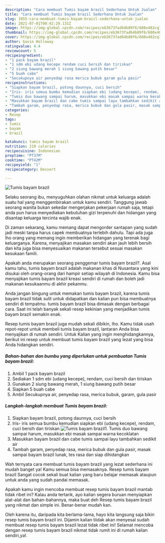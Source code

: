 ```yaml
---
description: "Cara membuat Tumis bayam brazil Sederhana Untuk Jualan"
title: "Cara membuat Tumis bayam brazil Sederhana Untuk Jualan"
slug: 1055-cara-membuat-tumis-bayam-brazil-sederhana-untuk-jualan
date: 2021-07-01T00:42:29.131Z
image: https://img-global.cpcdn.com/recipes/eb3673fad64b89f6/680x482cq70/tumis-bayam-brazil-foto-resep-utama.jpg
thumbnail: https://img-global.cpcdn.com/recipes/eb3673fad64b89f6/680x482cq70/tumis-bayam-brazil-foto-resep-utama.jpg
cover: https://img-global.cpcdn.com/recipes/eb3673fad64b89f6/680x482cq70/tumis-bayam-brazil-foto-resep-utama.jpg
author: Gavin Holloway
ratingvalue: 4.4
reviewcount: 5
recipeingredient:
- "1 pack bayam brazil"
- "1 sdm ebi udang kecepe rendam cuci bersih dan tiriskan"
- "2 siung bawang merah 1 siung bawang putih besar"
- "5 buah cabe"
- "Secukupnya air penyedap rasa merica bubuk garam gula pasir"
recipeinstructions:
- "Siapkan bayam brazil, potong daunnya, cuci bersih"
- "Iris- iris semua bumbu kemudian siapkan ebi (udang kecepe), rendam, cuci bersih dan tiriskan"
- "Tumis duo bawang sampai harum, masukkan ebi masak sampai warna kecoklatan"
- "Masukkan bayam brazil dan cabe tumis sampai layu tambahkan sedikit air"
- "Tambah garam, penyedap rasa, merica bubuk dan gula pasir, masak sampai bayam brazil lunak, tes rasa dan siap dihidangkan"
categories:
- Resep
tags:
- tumis
- bayam
- brazil

katakunci: tumis bayam brazil 
nutrition: 219 calories
recipecuisine: Indonesian
preptime: "PT37M"
cooktime: "PT42M"
recipeyield: "1"
recipecategory: Dessert

---
```



![Tumis bayam brazil](https://img-global.cpcdn.com/recipes/eb3673fad64b89f6/680x482cq70/tumis-bayam-brazil-foto-resep-utama.jpg)

Selaku seorang ibu, menyuguhkan olahan nikmat untuk keluarga adalah suatu hal yang menggembirakan untuk kamu sendiri. Tanggung jawab seorang  wanita bukan sekedar mengerjakan pekerjaan rumah saja, tetapi anda pun harus menyediakan kebutuhan gizi terpenuhi dan hidangan yang disantap keluarga tercinta wajib enak.

Di zaman  sekarang, kamu memang dapat mengorder santapan yang sudah jadi meski tanpa harus capek membuatnya terlebih dahulu. Tapi ada juga lho orang yang memang ingin memberikan hidangan yang terenak bagi keluarganya. Karena, menyajikan masakan sendiri akan jauh lebih bersih dan kita juga bisa menyesuaikan makanan tersebut sesuai masakan kesukaan famili. 



Apakah anda merupakan seorang penggemar tumis bayam brazil?. Asal kamu tahu, tumis bayam brazil adalah makanan khas di Nusantara yang kini disukai oleh orang-orang dari hampir setiap wilayah di Indonesia. Kamu bisa menyajikan tumis bayam brazil kreasi sendiri di rumah dan boleh jadi makanan kesukaanmu di akhir pekanmu.

Anda jangan bingung untuk memakan tumis bayam brazil, karena tumis bayam brazil tidak sulit untuk didapatkan dan kalian pun bisa membuatnya sendiri di tempatmu. tumis bayam brazil bisa dimasak dengan berbagai cara. Saat ini telah banyak sekali resep kekinian yang menjadikan tumis bayam brazil semakin enak.

Resep tumis bayam brazil juga mudah sekali dibikin, lho. Kamu tidak usah repot-repot untuk membeli tumis bayam brazil, lantaran Anda bisa menyajikan di rumah sendiri. Untuk Kalian yang ingin menghidangkannya, berikut ini resep untuk membuat tumis bayam brazil yang lezat yang bisa Anda hidangkan sendiri.

<!--inarticleads1-->

##### Bahan-bahan dan bumbu yang diperlukan untuk pembuatan Tumis bayam brazil:

1. Ambil 1 pack bayam brazil
1. Sediakan 1 sdm ebi (udang kecepe), rendam, cuci bersih dan tiriskan
1. Gunakan 2 siung bawang merah, 1 siung bawang putih besar
1. Siapkan 5 buah cabe
1. Ambil Secukupnya air, penyedap rasa, merica bubuk, garam, gula pasir




<!--inarticleads2-->

##### Langkah-langkah membuat Tumis bayam brazil:

1. Siapkan bayam brazil, potong daunnya, cuci bersih
1. Iris- iris semua bumbu kemudian siapkan ebi (udang kecepe), rendam, cuci bersih dan tiriskan
<img src="https://img-global.cpcdn.com/steps/f837cab4f1902ec6/160x128cq70/tumis-bayam-brazil-langkah-memasak-2-foto.jpg" alt="Tumis bayam brazil">1. Tumis duo bawang sampai harum, masukkan ebi masak sampai warna kecoklatan
1. Masukkan bayam brazil dan cabe tumis sampai layu tambahkan sedikit air
1. Tambah garam, penyedap rasa, merica bubuk dan gula pasir, masak sampai bayam brazil lunak, tes rasa dan siap dihidangkan




Wah ternyata cara membuat tumis bayam brazil yang lezat sederhana ini mudah banget ya! Kamu semua bisa memasaknya. Resep tumis bayam brazil Sangat cocok sekali buat kalian yang baru belajar memasak ataupun untuk anda yang sudah pandai memasak.

Apakah kamu ingin mencoba membuat resep tumis bayam brazil mantab tidak ribet ini? Kalau anda tertarik, ayo kalian segera buruan menyiapkan alat-alat dan bahan-bahannya, maka buat deh Resep tumis bayam brazil yang nikmat dan simple ini. Benar-benar mudah kan. 

Oleh karena itu, daripada kita berlama-lama, hayo kita langsung saja bikin resep tumis bayam brazil ini. Dijamin kalian tiidak akan menyesal sudah membuat resep tumis bayam brazil lezat tidak ribet ini! Selamat mencoba dengan resep tumis bayam brazil nikmat tidak rumit ini di rumah kalian sendiri,ya!.


